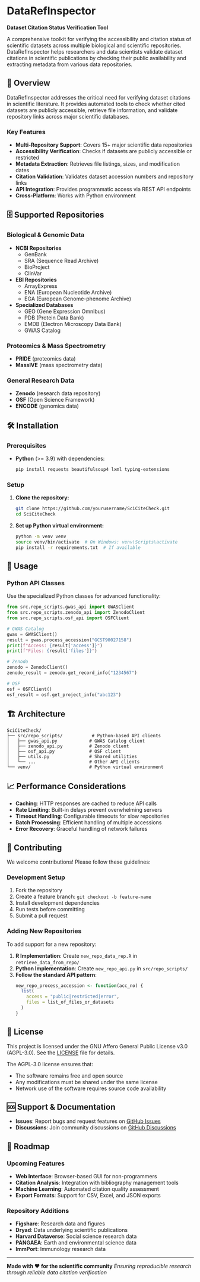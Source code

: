# DataRefInspector

**Dataset Citation Status Verification Tool**

A comprehensive toolkit for verifying the accessibility and citation status of scientific datasets across multiple biological and scientific repositories. DataRefInspector helps researchers and data scientists validate dataset citations in scientific publications by checking their public availability and extracting metadata from various data repositories.

## 🎯 Overview

DataRefInspector addresses the critical need for verifying dataset citations in scientific literature. It provides automated tools to check whether cited datasets are publicly accessible, retrieve file information, and validate repository links across major scientific databases.

### Key Features

- **Multi-Repository Support**: Covers 15+ major scientific data repositories
- **Accessibility Verification**: Checks if datasets are publicly accessible or restricted
- **Metadata Extraction**: Retrieves file listings, sizes, and modification dates
- **Citation Validation**: Validates dataset accession numbers and repository links
- **API Integration**: Provides programmatic access via REST API endpoints
- **Cross-Platform**: Works with Python environment

## 🗄️ Supported Repositories

### Biological & Genomic Data
- **NCBI Repositories**
  - GenBank
  - SRA (Sequence Read Archive)
  - BioProject
  - ClinVar
- **EBI Repositories**
  - ArrayExpress
  - ENA (European Nucleotide Archive)
  - EGA (European Genome-phenome Archive)
- **Specialized Databases**
  - GEO (Gene Expression Omnibus)
  - PDB (Protein Data Bank)
  - EMDB (Electron Microscopy Data Bank)
  - GWAS Catalog

### Proteomics & Mass Spectrometry
- **PRIDE** (proteomics data)
- **MassIVE** (mass spectrometry data)

### General Research Data
- **Zenodo** (research data repository)
- **OSF** (Open Science Framework)
- **ENCODE** (genomics data)

## 🛠️ Installation

### Prerequisites

- **Python** (>= 3.9) with dependencies:
  ```bash
  pip install requests beautifulsoup4 lxml typing-extensions
  ```

### Setup

1. **Clone the repository:**
   ```bash
   git clone https://github.com/yourusername/SciCiteCheck.git
   cd SciCiteCheck
   ```

2. **Set up Python virtual environment:**
   ```bash
   python -m venv venv
   source venv/bin/activate  # On Windows: venv\Scripts\activate
   pip install -r requirements.txt  # If available
   ```


## 🚀 Usage

### Python API Classes

Use the specialized Python classes for advanced functionality:

```python
from src.repo_scripts.gwas_api import GWASClient
from src.repo_scripts.zenodo_api import ZenodoClient
from src.repo_scripts.osf_api import OSFClient

# GWAS Catalog
gwas = GWASClient()
result = gwas.process_accession("GCST90027158")
print(f"Access: {result['access']}")
print(f"Files: {result['files']}")

# Zenodo
zenodo = ZenodoClient()
zenodo_result = zenodo.get_record_info("1234567")

# OSF
osf = OSFClient()
osf_result = osf.get_project_info("abc123")
```

## 🏗️ Architecture

```
SciCiteCheck/
├── src/repo_scripts/           # Python-based API clients
│   ├── gwas_api.py            # GWAS Catalog client
│   ├── zenodo_api.py          # Zenodo client
│   ├── osf_api.py             # OSF client
│   ├── utils.py               # Shared utilities
│   └── ...                    # Other API clients
└── venv/                      # Python virtual environment
```

## 📈 Performance Considerations

- **Caching**: HTTP responses are cached to reduce API calls
- **Rate Limiting**: Built-in delays prevent overwhelming servers
- **Timeout Handling**: Configurable timeouts for slow repositories
- **Batch Processing**: Efficient handling of multiple accessions
- **Error Recovery**: Graceful handling of network failures

## 🤝 Contributing

We welcome contributions! Please follow these guidelines:

### Development Setup

1. Fork the repository
2. Create a feature branch: `git checkout -b feature-name`
3. Install development dependencies
4. Run tests before committing
5. Submit a pull request

### Adding New Repositories

To add support for a new repository:

1. **R Implementation**: Create `new_repo_data_rep.R` in `retrieve_data_from_repo/`
2. **Python Implementation**: Create `new_repo_api.py` in `src/repo_scripts/`
3. **Follow the standard API pattern**:
   ```r
   new_repo_process_accession <- function(acc_no) {
     list(
       access = "public|restricted|error",
       files = list_of_files_or_datasets
     )
   }
   ```
## 📜 License

This project is licensed under the GNU Affero General Public License v3.0 (AGPL-3.0). See the [LICENSE](LICENSE) file for details.

The AGPL-3.0 license ensures that:
- The software remains free and open source
- Any modifications must be shared under the same license
- Network use of the software requires source code availability


## 🆘 Support & Documentation

- **Issues**: Report bugs and request features on [GitHub Issues](https://github.com/yourusername/SciCiteCheck/issues)
- **Discussions**: Join community discussions on [GitHub Discussions](https://github.com/yourusername/SciCiteCheck/discussions)

## 🔮 Roadmap

### Upcoming Features

- **Web Interface**: Browser-based GUI for non-programmers
- **Citation Analysis**: Integration with bibliography management tools
- **Machine Learning**: Automated citation quality assessment
- **Export Formats**: Support for CSV, Excel, and JSON exports

### Repository Additions

- **Figshare**: Research data and figures
- **Dryad**: Data underlying scientific publications
- **Harvard Dataverse**: Social science research data
- **PANGAEA**: Earth and environmental science data
- **ImmPort**: Immunology research data

---

**Made with ❤️ for the scientific community**
*Ensuring reproducible research through reliable data citation verification*
